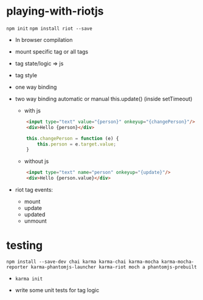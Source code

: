 # playing-with-riotjs

`npm init`
`npm install riot --save`

- In browser compilation
- mount specific tag or all tags
- tag state/logic => js
- tag style
- one way binding
- two way binding automatic or manual this.update() (inside setTimeout)
    - with js
    ```html
        <input type="text" value="{person}" onkeyup="{changePerson}"/>
      	<div>Hello {person}</div>
    ```
    ```js
        this.changePerson = function (e) {
            this.person = e.target.value;
        }
    ```
    
    - without js
    ```html
        <input type="text" name="person" onkeyup="{update}"/>
        <div>Hello {person.value}</div>
    ```
        
- riot tag events:
    - mount
    - update
    - updated
    - unmount
    
# testing
`npm install --save-dev chai karma karma-chai karma-mocha karma-mocha-reporter karma-phantomjs-launcher karma-riot moch
 a phantomjs-prebuilt`
 
- `karma init`

- write some unit tests for tag logic
